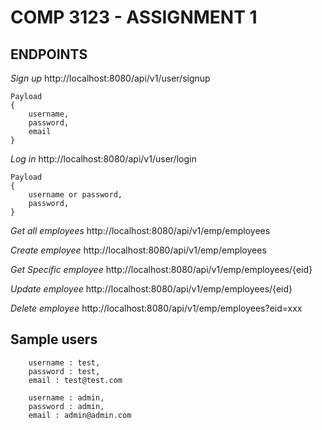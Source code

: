 # COMP 3123 - ASSIGNMENT 1

## ENDPOINTS

*Sign up*
http://localhost:8080/api/v1/user/signup

```
Payload
{
    username,
    password,
    email
}

```

*Log in*
http://localhost:8080/api/v1/user/login

```
Payload
{
    username or password,
    password,
}

```

*Get all employees*
http://localhost:8080/api/v1/emp/employees

*Create employee*
http://localhost:8080/api/v1/emp/employees

*Get Specific employee*
http://localhost:8080/api/v1/emp/employees/{eid}

*Update employee*
http://localhost:8080/api/v1/emp/employees/{eid}

*Delete employee*
http://localhost:8080/api/v1/emp/employees?eid=xxx




## Sample users

```
    username : test,
    password : test,
    email : test@test.com

    username : admin,
    password : admin,
    email : admin@admin.com
```